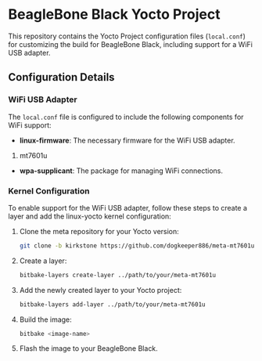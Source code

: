 # BeagleBone Black Yocto Project

This repository contains the Yocto Project configuration files (`local.conf`) for customizing the build for BeagleBone Black, including support for a WiFi USB adapter.

## Configuration Details

### WiFi USB Adapter

The `local.conf` file is configured to include the following components for WiFi support:

- **linux-firmware**: The necessary firmware for the WiFi USB adapter.
1. mt7601u
- **wpa-supplicant**: The package for managing WiFi connections.

### Kernel Configuration

To enable support for the WiFi USB adapter, follow these steps to create a layer and add the linux-yocto kernel configuration:

1. Clone the meta repository for your Yocto version:
   ```bash
   git clone -b kirkstone https://github.com/dogkeeper886/meta-mt7601u
2. Create a layer:
   ```bash
   bitbake-layers create-layer ../path/to/your/meta-mt7601u   
2. Add the newly created layer to your Yocto project:
   ```bash
   bitbake-layers add-layer ../path/to/your/meta-mt7601u
3. Build the image:
   ```bash
   bitbake <image-name>
4. Flash the image to your BeagleBone Black.
